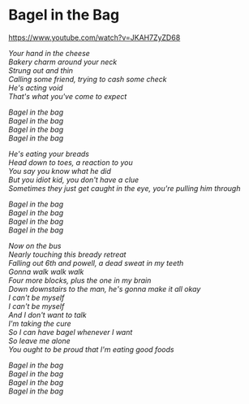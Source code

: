 Bagel in the Bag
================

https://www.youtube.com/watch?v=JKAH7ZyZD68

*Your hand in the cheese*  
*Bakery charm around your neck*  
*Strung out and thin*  
*Calling some friend, trying to cash some check*  
*He's acting void*  
*That's what you've come to expect*  

*Bagel in the bag*  
*Bagel in the bag*  
*Bagel in the bag*  
*Bagel in the bag*  

*He's eating your breads*  
*Head down to toes, a reaction to you*  
*You say you know what he did*  
*But you idiot kid, you don't have a clue*  
*Sometimes they just get caught in the eye, you're pulling him through*  

*Bagel in the bag*  
*Bagel in the bag*  
*Bagel in the bag*  
*Bagel in the bag*  

*Now on the bus*  
*Nearly touching this bready retreat*  
*Falling out 6th and powell, a dead sweat in my teeth*  
*Gonna walk walk walk*  
*Four more blocks, plus the one in my brain*  
*Down downstairs to the man, he's gonna make it all okay*  
*I can't be myself*  
*I can't be myself*  
*And I don't want to talk*  
*I'm taking the cure*  
*So I can have bagel whenever I want*  
*So leave me alone*  
*You ought to be proud that I'm eating good foods*  

*Bagel in the bag*  
*Bagel in the bag*  
*Bagel in the bag*  
*Bagel in the bag*  
